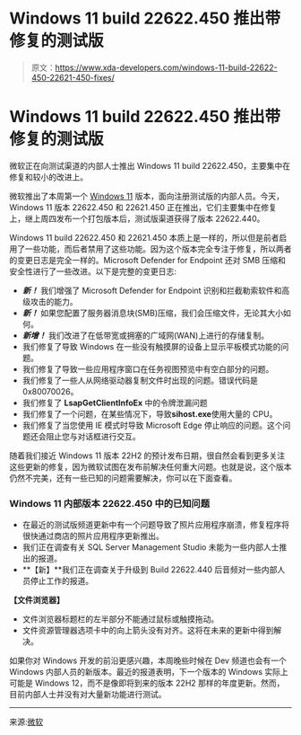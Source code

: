 # Windows 11 build 22622.450 推出带修复的测试版

> 原文：<https://www.xda-developers.com/windows-11-build-22622-450-22621-450-fixes/>

# Windows 11 build 22622.450 推出带修复的测试版

微软正在向测试渠道的内部人士推出 Windows 11 build 22622.450，主要集中在修复和较小的改进上。

微软推出了本周第一个 [Windows 11](https://www.xda-developers.com/windows-11/) 版本，面向注册测试版的内部人员。今天，Windows 11 版本 22622.450 和 22621.450 正在推出，它们主要集中在修复上，继上周四发布一个打包版本后，测试版渠道获得了版本 22622.440。

Windows 11 build 22622.450 和 22621.450 本质上是一样的，所以但是前者启用了一些功能，而后者禁用了这些功能。因为这个版本完全专注于修复，所以两者的变更日志是完全一样的。Microsoft Defender for Endpoint 还对 SMB 压缩和安全性进行了一些改进。以下是完整的变更日志:

*   ***新！*** 我们增强了 Microsoft Defender for Endpoint 识别和拦截勒索软件和高级攻击的能力。
*   ***新！*** 如果您配置了服务器消息块(SMB)压缩，我们会压缩文件，无论其大小如何。
*   ***新增！*** 我们改进了在低带宽或拥塞的广域网(WAN)上进行的存储复制。
*   我们修复了导致 Windows 在一些没有触摸屏的设备上显示平板模式功能的问题。
*   我们修复了导致一些应用程序窗口在任务视图预览中有空白部分的问题。
*   我们修复了一些人从网络驱动器复制文件时出现的问题。错误代码是 0x80070026。
*   我们修复了 **LsapGetClientInfoEx** 中的令牌泄漏问题
*   我们修复了一个问题，在某些情况下，导致**sihost.exe**使用大量的 CPU。
*   我们修复了当您使用 IE 模式时导致 Microsoft Edge 停止响应的问题。这个问题还会阻止您与对话框进行交互。

随着我们接近 Windows 11 版本 22H2 的预计发布日期，很自然会看到更多关注这些更新的修复，因为微软试图在发布前解决任何重大问题。也就是说，这个版本仍然不完美，还有一些已知的问题需要解决，你可以在下面查看。

### Windows 11 内部版本 22622.450 中的已知问题

*   在最近的测试版频道更新中有一个问题导致了照片应用程序崩溃，修复程序将很快通过商店的照片应用程序更新推出。
*   我们正在调查有关 SQL Server Management Studio 未能为一些内部人士推出的报道。
*   **【新】**我们正在调查关于升级到 Build 22622.440 后音频对一些内部人员停止工作的报道。

**【文件浏览器】**

*   文件浏览器标题栏的左半部分不能通过鼠标或触摸拖动。
*   文件资源管理器选项卡中的向上箭头没有对齐。这将在未来的更新中得到解决。

如果你对 Windows 开发的前沿更感兴趣，本周晚些时候在 Dev 频道也会有一个 Windows 内部人员的新版本。最近的报道表明，下一个版本的 Windows 实际上可能是 Windows 12，而不是像即将到来的版本 22H2 那样的年度更新。然而，目前内部人士并没有对大量新功能进行测试。

* * *

来源:[微软](https://blogs.windows.com/windows-insider/2022/08/02/announcing-windows-11-insider-preview-build-22621-450-and-22622-450/)